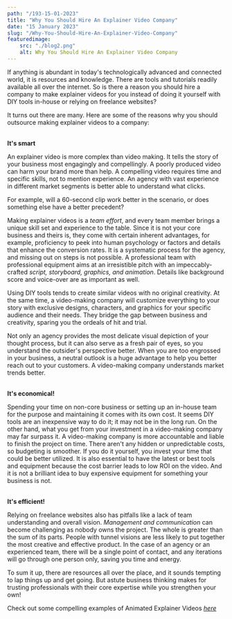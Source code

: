 ```yaml
---
path: "/193-15-01-2023"
title: "Why You Should Hire An Explainer Video Company"
date: "15 January 2023"
slug: "/Why-You-Should-Hire-An-Explainer-Video-Company"
featuredimage: 
    src: "./blog2.png"
    alt: Why You Should Hire An Explainer Video Company
---
```


If anything is abundant in today's technologically advanced and connected world, it is resources and knowledge. There are tools and tutorials readily available all over the internet. So is there a reason you should hire a company to make explainer videos for you instead of doing it yourself with DIY tools in-house or relying on freelance websites? 

It turns out there are many. Here are some of the reasons why you should outsource making explainer videos to a company: 

<br/>
<b>It's smart</b>

An explainer video is more complex than video making. It tells the story of your business most engagingly and compellingly. A poorly produced video can harm your brand more than help. A compelling video requires time and specific skills, not to mention experience. An agency with vast experience in different market segments is better able to understand what clicks. 

For example, will a 60-second clip work better in the scenario, or does something else have a better precedent? 

Making explainer videos is a <em>team effort</em>, and every team member brings a unique skill set and experience to the table. Since it is not your core business and theirs is, they come with certain inherent advantages, for example, proficiency to peek into human psychology or factors and details that enhance the conversion rates. It is a systematic process for the agency, and missing out on steps is not possible. A professional team with professional equipment aims at an irresistible pitch with an impeccably-crafted <em>script, storyboard, graphics, and animation</em>. Details like background score and voice-over are as important as well. 

Using DIY tools tends to create similar videos with no original creativity. At the same time, a video-making company will customize everything to your story with exclusive designs, characters, and graphics for your specific audience and their needs. They bridge the gap between business and creativity, sparing you the ordeals of hit and trial. 

Not only an agency provides the most delicate visual depiction of your thought process, but it can also serve as a fresh pair of eyes, so you understand the outsider's perspective better. When you are too engrossed in your business, a neutral outlook is a huge advantage to help you better reach out to your customers. A video-making company understands market trends better. 

<br/>
<b>It's economical!</b>

Spending your time on non-core business or setting up an in-house team for the purpose and maintaining it comes with its own cost. It seems DIY tools are an inexpensive way to do it; it may not be in the long run. On the other hand, what you get from your investment in a video-making company may far surpass it. A video-making company is more accountable and liable to finish the project on time. There aren't any hidden or unpredictable costs, so budgeting is smoother. 
If you do it yourself, you invest your time that could be better utilized. It is also essential to have the latest or best tools and equipment because the cost barrier leads to low ROI on the video. And it is not a brilliant idea to buy expensive equipment for something your business is not. 

<br/>
<b>It's efficient!</b>

Relying on freelance websites also has pitfalls like a lack of team understanding and overall vision. <em>Management and communication</em> can become challenging as nobody owns the project. The whole is greater than the sum of its parts. People with tunnel visions are less likely to put together the most creative and effective product. In the case of an agency or an experienced team, there will be a single point of contact, and any iterations will go through one person only, saving you time and energy. 

To sum it up, there are resources all over the place, and it sounds tempting to lap things up and get going. But astute business thinking makes for trusting professionals with their core expertise while you strengthen your own! 

Check out some compelling examples of Animated Explainer Videos <a href="../#portfolio"><em>here</em></a>
